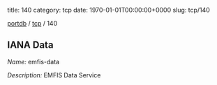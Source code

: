 title: 140
category: tcp
date: 1970-01-01T00:00:00+0000
slug: tcp/140

[portdb](/) / [tcp](/category/tcp.html) / 140


## IANA Data

_Name:_ emfis-data

_Description:_ EMFIS Data Service

